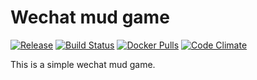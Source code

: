 # Wechat mud game

[![Release](https://img.shields.io/github/release/shuieryin/wechat_mud.svg)](https://github.com/shuieryin/wechat_mud/releases/latest)
[![Build Status](https://travis-ci.org/shuieryin/wechat_mud.svg?branch=master)](https://travis-ci.org/shuieryin/wechat_mud)
[![Docker Pulls](https://img.shields.io/docker/pulls/shuieryin/wechat_mud.svg)](https://hub.docker.com/r/shuieryin/wechat_mud/)
[![Code Climate](http://img.shields.io/badge/code_climate-Erlang_19.2-brightgreen.svg)](http://www.erlang.org/downloads/19.2)

This is a simple wechat mud game.
